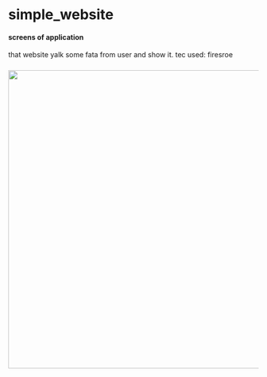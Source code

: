 # simple_website

#### screens of application 
that website yalk some fata from user and show it.
tec used: firesroe
###
<div>
<img src="https://github.com/MOHAMD-ASHRAF/notes_app/assets/84055555/0189e7df-20fd-4f70-9f7e-5d6d4daa231e" width= 600>
&nbsp;&nbsp;&nbsp;&nbsp;
</div>
